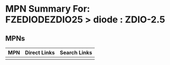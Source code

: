 



# MPN Summary For: FZEDIODEZDIO25 > diode : ZDIO-2.5

## MPNs
  

|MPN|Direct Links|Search Links|
| :--- | :--- | :--- |
||||
